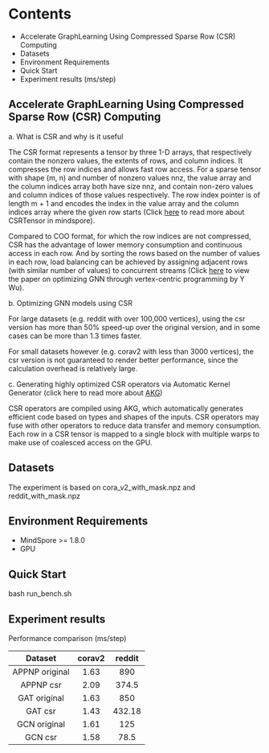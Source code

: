 # Contents

- Accelerate GraphLearning Using Compressed Sparse Row (CSR) Computing
- Datasets
- Environment Requirements
- Quick Start
- Experiment results (ms/step)

## Accelerate GraphLearning Using Compressed Sparse Row (CSR) Computing

a. What is CSR and why is it useful

The CSR format represents a tensor by three 1-D arrays, that respectively contain the nonzero values, the extents of rows, and column indices. It compresses the row indices and allows fast row access. For a sparse tensor with shape (m, n) and number of nonzero values nnz, the value array and the column indices array both have size nnz, and contain non-zero values and column indices of those values respectively. The row index pointer is of length
m + 1 and encodes the index in the value array and the column indices array where the given row starts (Click [here](https://mindspore.cn/docs/en/r1.8/api_python/mindspore/mindspore.CSRTensor.html?highlight=csrtensor) to read more about CSRTensor in mindspore).

Compared to COO format, for which the row indices are not compressed, CSR has the advantage of lower memory consumption and continuous access in each row. And by sorting the rows based on the number of values in each row, load balancing can be achieved by assigning adjacent rows (with similar number of values) to concurrent streams (Click [here](http://dl.acm.org/doi/pdf/10.1145/3447786.3456247) to view the paper on optimizing GNN through vertex-centric programming by Y Wu).

b. Optimizing GNN models using CSR

For large datasets (e.g. reddit with over 100,000 vertices), using the csr version has more than 50% speed-up over the original version, and in some cases can be more than 1.3 times faster.

For small datasets however (e.g. corav2 with less than 3000 vertices), the csr version is not guaranteed to render better performance, since the calculation overhead is relatively large.

c. Generating highly optimized CSR operators via Automatic Kernel Generator (click here to read more about [AKG](https://gitee.com/mindspore/akg))

CSR operators are compiled using AKG, which automatically generates efficient code based on types and shapes of the inputs. CSR operators may fuse with other operators to reduce data transfer and memory consumption. Each row in a CSR tensor is mapped to a single block with multiple warps to make use of coalesced access on the GPU.

## Datasets

The experiment is based on cora_v2_with_mask.npz and reddit_with_mask.npz

## Environment Requirements

- MindSpore >= 1.8.0
- GPU

## Quick Start

bash run_bench.sh

## Experiment results

Performance comparison (ms/step)

| Dataset | corav2 | reddit |
| :----: | :----: | :----: |
| APPNP original | 1.63 | 890 |
| APPNP csr | 2.09 | 374.5 |
| GAT original | 1.63 | 850 |
| GAT csr | 1.43 | 432.18 |
| GCN original | 1.61 | 125 |
| GCN csr | 1.58 | 78.5 |
